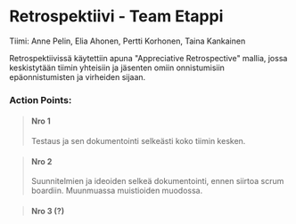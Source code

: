 # Retrospektiivi - Team Etappi

Tiimi: Anne Pelin, Elia Ahonen, Pertti Korhonen, Taina Kankainen

Retrospektiivissä käytettiin apuna "Appreciative Retrospective" mallia, jossa keskistytään tiimin yhteisiin ja jäsenten omiin onnistumisiin epäonnistumisten ja virheiden sijaan.

### Action Points:

> #### Nro 1
> Testaus ja sen dokumentointi selkeästi koko tiimin kesken.

> #### Nro 2
> Suunnitelmien ja ideoiden selkeä dokumentointi, ennen siirtoa scrum boardiin. Muunmuassa muistioiden muodossa.

> #### Nro 3 (?)
> 
